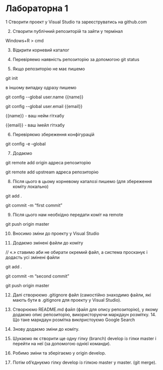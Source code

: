 # Лабораторна 1
1 Створити проект у Visual Studio та зареєструватись на github.com

2. Створити публічний репозиторій та зайти у термінал

Windows+R > cmd

3. Відкрити корневий каталог

4. Перевіряемо наявність репозиторію за допомогою git status

5. Якщо репозиторію не має пишемо

git init

в іншому випадку одразу пишемо

git config --global user.name {{name}}

git config --global user.email {{email}}

{{name}} - ваш нейм гітхабу

{{email}} - ваш імейл гітхабу

6. Перевіряємо збереження конфігурацій

git config -e –global

7. Додаємо

git remote add origin адреса репозиторію

git remote add upstream адреса репозиторію

8. Після цього в цьому корневому каталозі пишемо (для збереження коміту локально)

git add .

git commit -m “first commit”

9. Після цього нам необхідно передати коміт на remote

git push origin master

10. Вносимо зміни до проекту у Visual Studio

11. Додаємо змінені файли до коміту

// «.» ставимо аби не обирати окремий файл, а система просканує і додасть усі змінені файли

git add .

git commit -m “second commit”

git push origin master

12. Далі створюємо .gitignore файл (самостійно знаходимо файли, які мають бути в .gitignore для проекту у Visual Studio).

13. Створюємо README.md файл (файл для опису репозиторію), у якому додаємо опис репозиторію, використоруючи маркдаун розмітку. 14. Що таке маркдаун розмітка виклристоуємо Google Search

15. Знову додаємо зміни до коміту.

16. Шукаємо як створити ще одну гілку (branch) develop із гілки master і перейти на неї (за допомогою однієї команди).

17. Робимо зміни та зберігаємо у origin develop.

18. Потім об’єднуємо гілку develop із гілкою master у master. (git merge).